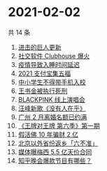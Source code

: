 # 2021-02-02

共 14 条

<!-- BEGIN ZHIHUSEARCH -->
<!-- 最后更新时间 Tue Feb 02 2021 13:13:36 GMT+0800 (CST) -->
1. [进击的巨人更新](https://www.zhihu.com/search?q=进击的巨人)
1. [社交软件 Clubhouse 爆火](https://www.zhihu.com/search?q=clubhouse)
1. [疫情导致入睡时间延迟](https://www.zhihu.com/search?q=睡眠周期)
1. [2021 支付宝集五福](https://www.zhihu.com/search?q=支付宝五福)
1. [中小学生不得带手机入校](https://www.zhihu.com/search?q=中小学生手机)
1. [王书金被执行死刑](https://www.zhihu.com/search?q=王书金)
1. [BLACKPINK 线上演唱会](https://www.zhihu.com/search?q=blackpink)
1. [汪峰新歌《没有人在乎》](https://www.zhihu.com/search?q=汪峰新歌)
1. [广州 2 月离婚名额已约满](https://www.zhihu.com/search?q=预约离婚)
1. [《王牌对王牌 第六季》第一期](https://www.zhihu.com/search?q=王牌对王牌)
1. [假活佛 10 年骗财 2 亿](https://www.zhihu.com/search?q=假活佛)
1. [北京以外省份返乡「六不准」](https://www.zhihu.com/search?q=春节返乡)
1. [媒体曝梅西 5.5 亿天价合同](https://www.zhihu.com/search?q=梅西)
1. [知乎晚会爆款节目有哪些？](https://www.zhihu.com/search?q=答案奇遇夜)
<!-- END ZHIHUSEARCH -->
